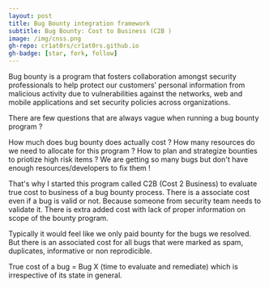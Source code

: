 ```yaml
---
layout: post
title: Bug Bounty integration framework
subtitle: Bug Bounty: Cost to Business (C2B )
image: /img/cnss.png
gh-repo: cr1at0rs/cr1at0rs.github.io
gh-badge: [star, fork, follow]
---
```


Bug bounty is a program that fosters collaboration amongst security professionals to help protect our customers’ personal information from malicious activity due to vulnerabilities against the networks, web and mobile applications and set security policies across organizations. 

There are few questions that are always vague when running a bug bounty program ?

How much does bug bounty does actually cost ?
How many resources do we need to allocate for this program ?
How to plan and strategize bounties to priotize high risk items ?
We are getting so many bugs but don't have enough resources/developers to fix them !


That's why I started this program called C2B (Cost 2 Business)  to evaluate true cost to business of a bug bounty process. There is a associate cost even if a bug is valid or not. Because someone from security team needs to validate it. There is extra added cost with lack of proper information on scope of the bounty program.



Typically it would feel like we only paid bounty for the bugs we resolved. But there is an associated cost for all bugs that were marked as spam, duplicates, informative or non reprodicible. 

True cost of a bug = Bug X (time to evaluate and remediate) which is irrespective of its state in general.
